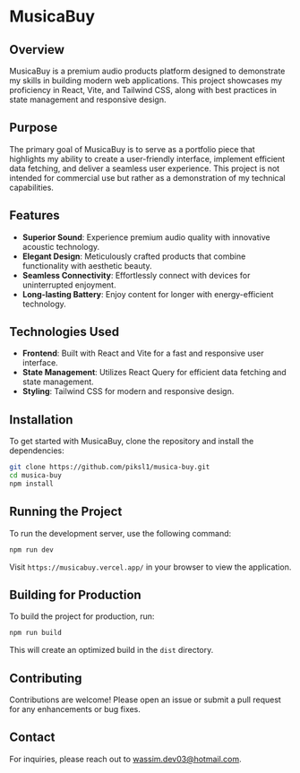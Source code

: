 # MusicaBuy

## Overview

MusicaBuy is a premium audio products platform designed to demonstrate my skills in building modern web applications. This project showcases my proficiency in React, Vite, and Tailwind CSS, along with best practices in state management and responsive design.

## Purpose

The primary goal of MusicaBuy is to serve as a portfolio piece that highlights my ability to create a user-friendly interface, implement efficient data fetching, and deliver a seamless user experience. This project is not intended for commercial use but rather as a demonstration of my technical capabilities.

## Features

- **Superior Sound**: Experience premium audio quality with innovative acoustic technology.
- **Elegant Design**: Meticulously crafted products that combine functionality with aesthetic beauty.
- **Seamless Connectivity**: Effortlessly connect with devices for uninterrupted enjoyment.
- **Long-lasting Battery**: Enjoy content for longer with energy-efficient technology.

## Technologies Used

- **Frontend**: Built with React and Vite for a fast and responsive user interface.
- **State Management**: Utilizes React Query for efficient data fetching and state management.
- **Styling**: Tailwind CSS for modern and responsive design.

## Installation

To get started with MusicaBuy, clone the repository and install the dependencies:

```bash
git clone https://github.com/piksl1/musica-buy.git
cd musica-buy
npm install
```

## Running the Project

To run the development server, use the following command:

```bash
npm run dev
```

Visit `https://musicabuy.vercel.app/` in your browser to view the application.

## Building for Production

To build the project for production, run:

```bash
npm run build
```

This will create an optimized build in the `dist` directory.

## Contributing

Contributions are welcome! Please open an issue or submit a pull request for any enhancements or bug fixes.

## Contact

For inquiries, please reach out to [wassim.dev03@hotmail.com](mailto:wassim.dev03@hotmail.com).
